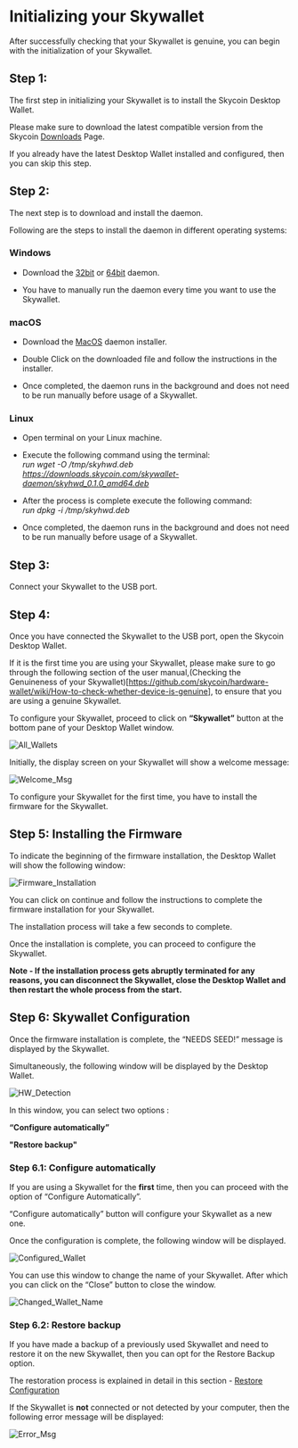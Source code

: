 # Initializing your Skywallet

After successfully checking that your Skywallet is genuine, you can begin with the initialization of your Skywallet.

## Step 1:

The first step in initializing your Skywallet is to install the Skycoin Desktop Wallet.

Please make sure to download the latest compatible version from the Skycoin [Downloads](https://www.skycoin.com/downloads/) Page.

If you already have the latest Desktop Wallet installed and configured, then you can skip this step.

## Step 2:

The next step is to download and install the daemon.

Following are the steps to install the daemon in different operating systems:

### Windows

* Download the [32bit](https://downloads.skycoin.com/skywallet-daemon/skyhwd-1.0.0-win-x86.zip) or [64bit](https://downloads.skycoin.com/skywallet-daemon/skyhwd-1.0.0-win-x64.zip) daemon. 

* You have to manually run the daemon every time you want to use the Skywallet.

### macOS

* Download the [MacOS](https://downloads.skycoin.com/skywallet-daemon/skyhwd-1.0.0-osx-darwin-x64.pkg) daemon installer. 

* Double Click on the downloaded file and follow the instructions in the installer.

* Once completed, the daemon runs in the background and does not need to be run manually before usage of a Skywallet.

### Linux

* Open terminal on your Linux machine.

* Execute the following command using the terminal:  
*run wget -O /tmp/skyhwd.deb https://downloads.skycoin.com/skywallet-daemon/skyhwd_0.1.0_amd64.deb*

* After the process is complete execute the following command:  
*run dpkg -i /tmp/skyhwd.deb*

* Once completed, the daemon runs in the background and does not need to be run manually before usage of a Skywallet.

## Step 3:

Connect your Skywallet to the USB port.

## Step 4:

Once you have connected the Skywallet to the USB port, open the Skycoin Desktop Wallet.

If it is the first time you are using your Skywallet, please make sure to go through the following section of the user manual,(Checking the Genuineness of your Skywallet)[https://github.com/skycoin/hardware-wallet/wiki/How-to-check-whether-device-is-genuine], to ensure that you are using a genuine Skywallet.

To configure your Skywallet, proceed to click on **“Skywallet”** button at the bottom pane of your Desktop Wallet window.

![All_Wallets](https://github.com/sreekumar13/hardware-wallet-manual/blob/master/Initialization_All_Wallets2.png)

Initially, the display screen on your Skywallet will show a welcome message:

![Welcome_Msg](https://github.com/sreekumar13/hardware-wallet-manual/blob/master/Skywallet%20Screen%20Mockup%20Edit_Skywallet%20Black_03.png)

To configure your Skywallet for the first time, you have to install the firmware for the Skywallet.

## Step 5: Installing the Firmware

To indicate the beginning of the firmware installation, the Desktop Wallet will show the following window:

![Firmware_Installation](https://github.com/sreekumar13/hardware-wallet-manual/blob/master/Initialization_firmware_installation.png)

You can click on continue and follow the instructions to complete the firmware installation for your Skywallet.

The installation process will take a few seconds to complete. 

Once the installation is complete, you can proceed to configure the Skywallet.

**Note - If the installation process gets abruptly terminated for any reasons, you can disconnect the Skywallet, close the Desktop Wallet and then restart the whole process from the start.**

## Step 6: Skywallet Configuration

Once the firmware installation is complete, the “NEEDS SEED!” message is displayed by the Skywallet.

Simultaneously, the following window will be displayed by the Desktop Wallet.

![HW_Detection](https://github.com/sreekumar13/hardware-wallet-manual/blob/master/Initialization_unconfigured_wallet1.png)

In this window, you can select two options :

**“Configure automatically”**

**"Restore backup"**

### Step 6.1: Configure automatically

If you are using a Skywallet for the **first** time, then you can proceed with the option of “Configure Automatically”.

“Configure automatically” button will configure your Skywallet as a new one.

Once the configuration is complete, the following window will be displayed.

![Configured_Wallet](https://github.com/sreekumar13/hardware-wallet-manual/blob/master/Initialization_Configured_Wallet1.png)

You can use this window to change the name of your Skywallet. After which you can click on the “Close” button to close the window.

![Changed_Wallet_Name](https://github.com/sreekumar13/hardware-wallet-manual/blob/master/Initialization_Changed_Wallet_Name.PNG)

### Step 6.2: Restore backup

If you have made a backup of a previously used Skywallet and need to restore it on the new Skywallet, then you can opt for the Restore Backup option.

The restoration process is explained in detail in this section - [Restore Configuration](https://github.com/skycoin/hardware-wallet/wiki/Restore-configuration)

If the Skywallet is **not** connected or not detected by your computer, then the following error message will be displayed:

![Error_Msg](https://github.com/sreekumar13/hardware-wallet-manual/blob/master/Initialization_Last1.png)
